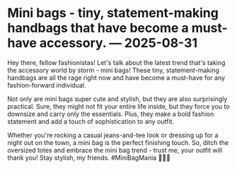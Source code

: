 # Mini bags - tiny, statement-making handbags that have become a must-have accessory. — 2025-08-31

Hey there, fellow fashionistas! Let's talk about the latest trend that's taking the accessory world by storm - mini bags! These tiny, statement-making handbags are all the rage right now and have become a must-have for any fashion-forward individual.

Not only are mini bags super cute and stylish, but they are also surprisingly practical. Sure, they might not fit your entire life inside, but they force you to downsize and carry only the essentials. Plus, they make a bold fashion statement and add a touch of sophistication to any outfit.

Whether you're rocking a casual jeans-and-tee look or dressing up for a night out on the town, a mini bag is the perfect finishing touch. So, ditch the oversized totes and embrace the mini bag trend - trust me, your outfit will thank you! Stay stylish, my friends. #MiniBagMania 💫👜✨
